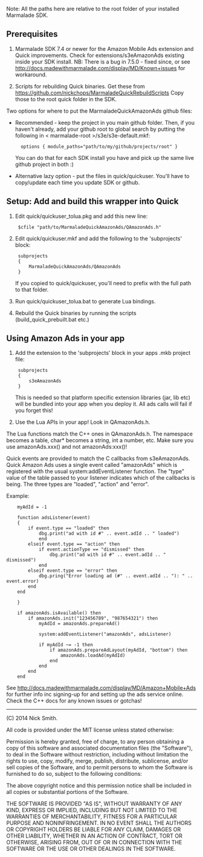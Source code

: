 
Note: All the paths here are relative to the root folder of your installed
Marmalade SDK.


Prerequisites
-------------

1. Marmalade SDK 7.4 or newer for the Amazon Mobile Ads extension and Quick
   improvements. Check for extensions/s3eAmazonAds existing inside your SDK
   install. NB: There is a bug in 7.5.0 - fixed since, or see
   http://docs.madewithmarmalade.com/display/MD/Known+issues for workaround.
   
2. Scripts for rebuilding Quick binaries. Get these from
   https://github.com/nickchops/MarmaladeQuickRebuildScripts Copy those to the
   root quick folder in the SDK.

Two options for where to put the MarmaladeQuickAmazonAds github files:

- Recommended - keep the project in you main github folder. Then, if you
  haven't already, add your github root to global search by putting the
  following in < marmalade-root >/s3e/s3e-default.mkf:

        options { module_paths="path/to/my/github/projects/root" }

  You can do that for each SDK install you have and pick up the same live
  github project in both :)
        
- Alternative lazy option - put the files in quick/quickuser. You'll have to
  copy/update each time you update SDK or github.

   
Setup: Add and build this wrapper into Quick
--------------------------------------------

1. Edit quick/quickuser_tolua.pkg and add this new line:

        $cfile "path/to/MarmaladeQuickAmazonAds/QAmazonAds.h"

2. Edit quick/quickuser.mkf and add the following to the 'subprojects' block:

        subprojects
        {
            MarmaladeQuickAmazonAds/QAmazonAds
        }
        
   If you copied to quick/quickuser, you'll need to prefix with
   the full path to that folder.
   
3. Run quick/quickuser_tolua.bat to generate Lua bindings.

4. Rebuild the Quick binaries by running the scripts (build_quick_prebuilt.bat
   etc.)

   
Using Amazon Ads in your app
----------------------------

1. Add the extension to the 'subprojects' block in your apps .mkb project file:

        subprojects
        {
            s3eAmazonAds
        }

   This is needed so that platform specific extension libraries (jar, lib etc)
   will be bundled into your app when you deploy it. All ads calls will fail
   if you forget this!

2. Use the Lua APIs in your app! Look in QAmazonAds.h.

The Lua functions match the C++ ones in QAmazonAds.h. The namespace becomes a
table, char* becomes a string, int a number, etc. Make sure you use
amazonAds.xxx() and not amazonAds:xxx()!
   
Quick events are provided to match the C callbacks from s3eAmazonAds.
Quick Amazon Ads uses a single event called "amazonAds" which is registered
with the usual system:addEventListener function. The "type" value of the
table passed to your listener indicates which of the callbacks is being.
The three types are "loaded", "action" and "error".

Example:
   
        myAdId = -1
        
        function adsListener(event)
        {
            if event.type == "loaded" then
                dbg.print("ad with id #" .. event.adId .. " loaded")
                end
            elseif event.type == "action" then
                if event.actionType == "dismissed" then
                    dbg.print("ad with id #" .. event.adId .. " dismissed")
                end
            elseif event.type == "error" then
                dbg.pring("Error loading ad (#" .. event.adId .. "): " .. event.error)
            end
        end

        }
        
        if amazonAds.isAvailable() then
            if amazonAds.init("123456789", "987654321") then
                myAdId = amazonAds.prepareAd()
                
                system:addEventListener("amazonAds", adsListener)

                if myAdId ~= -1 then
                    if amazonAds.prepareAdLayout(myAdId, "bottom") then
                        amazonAds.loadAd(myAdId)
                    end
                end
            end
        end
        
        
See http://docs.madewithmarmalade.com/display/MD/Amazon+Mobile+Ads for further
info inc signing-up for and setting up the ads service online. Check the C++
docs for any known issues or gotchas!


------------------------------------------------------------------------------------------
(C) 2014 Nick Smith.

All code is provided under the MIT license unless stated otherwise:

 Permission is hereby granted, free of charge, to any person obtaining a copy
 of this software and associated documentation files (the "Software"), to deal
 in the Software without restriction, including without limitation the rights
 to use, copy, modify, merge, publish, distribute, sublicense, and/or sell
 copies of the Software, and to permit persons to whom the Software is
 furnished to do so, subject to the following conditions:

 The above copyright notice and this permission notice shall be included in
 all copies or substantial portions of the Software.

 THE SOFTWARE IS PROVIDED "AS IS", WITHOUT WARRANTY OF ANY KIND, EXPRESS OR
 IMPLIED, INCLUDING BUT NOT LIMITED TO THE WARRANTIES OF MERCHANTABILITY,
 FITNESS FOR A PARTICULAR PURPOSE AND NONINFRINGEMENT. IN NO EVENT SHALL THE
 AUTHORS OR COPYRIGHT HOLDERS BE LIABLE FOR ANY CLAIM, DAMAGES OR OTHER
 LIABILITY, WHETHER IN AN ACTION OF CONTRACT, TORT OR OTHERWISE, ARISING FROM,
 OUT OF OR IN CONNECTION WITH THE SOFTWARE OR THE USE OR OTHER DEALINGS IN
 THE SOFTWARE.
